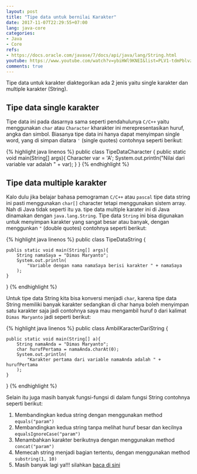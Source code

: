 ```yaml
---
layout: post
title: "Tipe data untuk bernilai Karakter"
date: 2017-11-07T22:29:55+07:00
lang: java-core
categories:
- Java
- Core
refs: 
- https://docs.oracle.com/javase/7/docs/api/java/lang/String.html
youtube: https://www.youtube.com/watch?v=ybiHWl9KNEI&list=PLV1-tdmPblvz0NCFYgVQaQEOTWJCjjucO&index=15
comments: true
---
```


Tipe data untuk karakter diaktegorikan ada 2 jenis yaitu single karakter dan multiple karakter (String).

## Tipe data single karakter

Tipe data ini pada dasarnya sama seperti pendahulunya `C/C++` yaitu menggunakan `char` atau `Character` kharakter ini merepresentasikan huruf, angka dan simbol. Biasanya tipe data ini hanya dapat menyimpan single word, yang di simpan diatara `'` (single quotes) contohnya seperti berikut:

{% highlight java linenos %}
public class TipeDataCharacter {
    public static void main(String[] args){
        Character var = 'A';
        System.out.println("Nilai dari variable var adalah " + var);
    }
}
{% endhighlight %}

## Tipe data multiple karakter

Kalo dulu jika belajar bahasa pemograman `C/C++` atau `pascal` tipe data string ini pasti menggunakan `char[]` character tetapi menggunakan sistem array. Nah di Java tidak seperti itu ya. tipe data multiple karater ini di Java dinamakan dengan `java.lang.String`. Tipe data `String` ini bisa digunakan untuk menyimpan karakter yang sangat besar atau banyak, dengan menggunkan `"` (double quotes) contohnya seperti berikut:

{% highlight java linenos %}
public class TipeDataString {

    publis static void main(String[] args){
        String namaSaya = "Dimas Maryanto";
        System.out.println(
            "Variable dengan nama namaSaya berisi karakter " + namaSaya
        );
    }
}
{% endhighlight %}

Untuk tipe data String kita bisa konversi menjadi `char`, karena tipe data String memiliki banyak karakter sedangkan di char hanya boleh menyimpan satu karakter saja jadi contohnya saya mau mengambil huruf `D` dari kalimat `Dimas Maryanto` jadi seperti berikut:

{% highlight java linenos %}
public class AmbilKaracterDariString {

    public static void main(String[] a){
        String namaAnda = "Dimas Maryanto";
        char hurufPertama = namaAnda.charAt(0);
        System.out.println(
            "Karakter pertama dari variable namaAnda adalah " + hurufPertama
        );
    }
}
{% endhighlight %} 

Selain itu juga masih banyak fungsi-fungsi di dalam fungsi String contohnya seperti berikut:

1. Membandingkan kedua string dengan menggunakan method `equals("param")`
2. Membandingkan kedua string tanpa melihat huruf besar dan kecilnya `equalsIgnoreCase("param")`
3. Menambahkan karakter berikutnya dengan menggunakan method `concat("param")`
4. Memecah string menjadi bagian tertentu, dengan menggunakan method `substring(1, 10)`
5. Masih banyak lagi ya!!! silahkan [baca di sini](https://docs.oracle.com/javase/7/docs/api/java/lang/String.html)